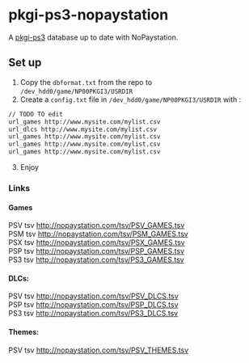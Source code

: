 # pkgi-ps3-nopaystation

A [pkgi-ps3](https://github.com/bucanero/pkgi-ps3) database up to date with NoPaystation.

## Set up 

1. Copy the `dbformat.txt` from the repo to `/dev_hdd0/game/NP00PKGI3/USRDIR`
2. Create a `config.txt` file in `/dev_hdd0/game/NP00PKGI3/USRDIR` with :
```txt
// TODO TO edit
url_games http://www.mysite.com/mylist.csv
url_dlcs http://www.mysite.com/mylist.csv
url_games http://www.mysite.com/mylist.csv
url_games http://www.mysite.com/mylist.csv
url_games http://www.mysite.com/mylist.csv
```
3. Enjoy

### Links

#### Games
PSV tsv http://nopaystation.com/tsv/PSV_GAMES.tsv  
PSM tsv http://nopaystation.com/tsv/PSM_GAMES.tsv  
PSX tsv http://nopaystation.com/tsv/PSX_GAMES.tsv  
PSP tsv http://nopaystation.com/tsv/PSP_GAMES.tsv  
PS3 tsv http://nopaystation.com/tsv/PS3_GAMES.tsv  

#### DLCs:

PSV tsv http://nopaystation.com/tsv/PSV_DLCS.tsv  
PSP tsv http://nopaystation.com/tsv/PSP_DLCS.tsv  
PS3 tsv http://nopaystation.com/tsv/PS3_DLCS.tsv  

#### Themes:
PSV tsv http://nopaystation.com/tsv/PSV_THEMES.tsv